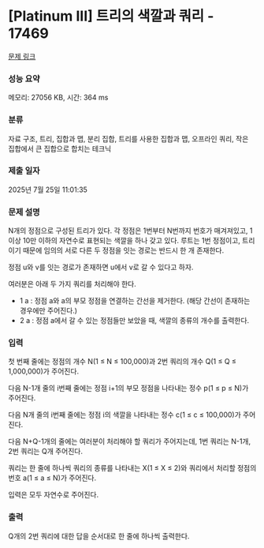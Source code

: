 # [Platinum III] 트리의 색깔과 쿼리 - 17469 

[문제 링크](https://www.acmicpc.net/problem/17469) 

### 성능 요약

메모리: 27056 KB, 시간: 364 ms

### 분류

자료 구조, 트리, 집합과 맵, 분리 집합, 트리를 사용한 집합과 맵, 오프라인 쿼리, 작은 집합에서 큰 집합으로 합치는 테크닉

### 제출 일자

2025년 7월 25일 11:01:35

### 문제 설명

<p>N개의 정점으로 구성된 트리가 있다. 각 정점은 1번부터 N번까지 번호가 매겨져있고, 1 이상 10만 이하의 자연수로 표현되는 색깔을 하나 갖고 있다. 루트는 1번 정점이고, 트리이기 때문에 임의의 서로 다른 두 정점을 잇는 경로는 반드시 한 개 존재한다.</p>

<p>정점 u와 v를 잇는 경로가 존재하면 u에서 v로 갈 수 있다고 하자.</p>

<p>여러분은 아래 두 가지 쿼리를 처리해야 한다.</p>

<ul>
	<li>1 a : 정점 a와 a의 부모 정점을 연결하는 간선을 제거한다. (해당 간선이 존재하는 경우에만 주어진다.)</li>
	<li>2 a : 정점 a에서 갈 수 있는 정점들만 보았을 때, 색깔의 종류의 개수를 출력한다.</li>
</ul>

### 입력 

 <p>첫 번째 줄에는 정점의 개수 N(1 ≤ N ≤ 100,000)과 2번 쿼리의 개수 Q(1 ≤ Q ≤ 1,000,000)가 주어진다.</p>

<p>다음 N-1개 줄의 i번째 줄에는 정점 i+1의 부모 정점을 나타내는 정수 p(1 ≤ p ≤ N)가 주어진다.</p>

<p>다음 N개 줄의 i번째 줄에는 정점 i의 색깔을 나타내는 정수 c(1 ≤ c ≤ 100,000)가 주어진다.</p>

<p>다음 N+Q-1개의 줄에는 여러분이 처리해야 할 쿼리가 주어지는데, 1번 쿼리는 N-1개, 2번 쿼리는 Q개 주어진다.</p>

<p>쿼리는 한 줄에 하나씩 쿼리의 종류를 나타내는 X(1 ≤ X ≤ 2)와 쿼리에서 처리할 정점의 번호 a(1 ≤ a ≤ N)가 주어진다.</p>

<p>입력은 모두 자연수로 주어진다.</p>

### 출력 

 <p>Q개의 2번 쿼리에 대한 답을 순서대로 한 줄에 하나씩 출력한다.</p>

